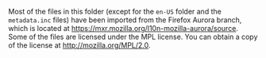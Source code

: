 Most of the files in this folder (except for the `en-US` folder and the
`metadata.inc` files) have been imported from the Firefox Aurora branch,
which is located at https://mxr.mozilla.org/l10n-mozilla-aurora/source.
Some of the files are licensed under the MPL license. You can obtain a 
copy of the license at http://mozilla.org/MPL/2.0.
